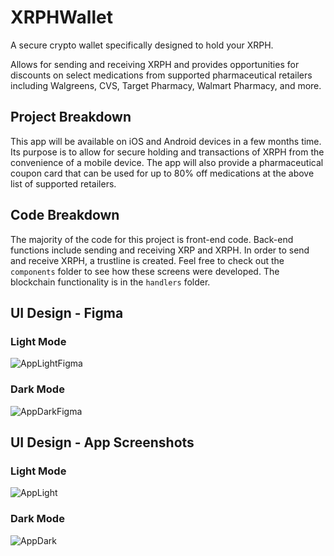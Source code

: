 # XRPHWallet
A secure crypto wallet specifically designed to hold your XRPH. 

Allows for sending and receiving XRPH and provides opportunities for discounts on select medications from supported pharmaceutical retailers including Walgreens, CVS, Target Pharmacy, Walmart Pharmacy, and more.

## Project Breakdown
This app will be available on iOS and Android devices in a few months time. Its purpose is to allow for secure holding and transactions of XRPH from the convenience of a mobile device. The app will also provide a pharmaceutical coupon card that can be used for up to 80% off medications at the above list of supported retailers.

## Code Breakdown
The majority of the code for this project is front-end code. Back-end functions include sending and receiving XRP and XRPH. In order to send and receive XRPH, a trustline is created.
Feel free to check out the `components` folder to see how these screens were developed. The blockchain functionality is in the `handlers` folder.

## UI Design - Figma

### Light Mode
![AppLightFigma](https://user-images.githubusercontent.com/60624108/226772924-099ba6e1-8dae-4678-a819-99ad0c4a3ec7.png)

### Dark Mode
![AppDarkFigma](https://user-images.githubusercontent.com/60624108/226772943-7bb8c000-23da-41c2-bb7e-6b08242cbb52.png)

## UI Design - App Screenshots

### Light Mode
![AppLight](https://user-images.githubusercontent.com/60624108/226775463-ec3acefb-2a58-4bb7-bffb-332892242d0b.png)

### Dark Mode
![AppDark](https://user-images.githubusercontent.com/60624108/226775469-28f4789d-fb05-4fbf-a78a-f3f74542ffe9.png)
